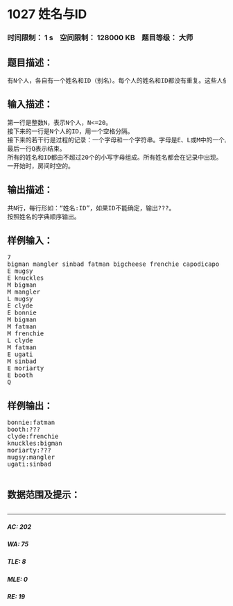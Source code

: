 # 1027 姓名与ID   
### 时间限制： 1 s&nbsp;&nbsp;&nbsp;&nbsp;空间限制： 128000 KB&nbsp;&nbsp;&nbsp;&nbsp;题目等级： 大师  
## 题目描述：  

<pre>
有N个人，各自有一个姓名和ID（别名）。每个人的姓名和ID都没有重复。这些人依次进入一间房间，然后可能会离开。过程中可以得到一些信息，告知在房间里的某个人的ID。你的任务是准确地确定每个人的ID。
</pre>
  
  
## 输入描述：  

<pre>
第一行是整数N，表示N个人，N<=20。
接下来的一行是N个人的ID，用一个空格分隔。
接下来的若干行是过程的记录：一个字母和一个字符串。字母是E、L或M中的一个。E表示进入房间，后面跟的字符串表示进来的人的姓名；L表示离开房间，后面跟的字符串表示离开的人的姓名；M表示回答询问，后面跟的字符串表示：当前用这个ID人在房间里面。
最后一行Q表示结束。
所有的姓名和ID都由不超过20个的小写字母组成。所有姓名都会在记录中出现。
一开始时，房间时空的。
</pre>
  
  
## 输出描述：  

<pre>
共N行，每行形如：“姓名:ID”，如果ID不能确定，输出???。
按照姓名的字典顺序输出。
</pre>
  
  
## 样例输入：  

<pre>
7
bigman mangler sinbad fatman bigcheese frenchie capodicapo
E mugsy
E knuckles
M bigman
M mangler
L mugsy
E clyde
E bonnie
M bigman
M fatman
M frenchie
L clyde
M fatman
E ugati
M sinbad
E moriarty
E booth
Q
</pre>
  
  
## 样例输出：  

<pre>
bonnie:fatman
booth:???
clyde:frenchie
knuckles:bigman
moriarty:???
mugsy:mangler
ugati:sinbad
 
</pre>
  
  
## 数据范围及提示：  

<pre>
</pre>
  
  
***  

##### AC: 202  
##### WA: 75  
##### TLE: 8  
##### MLE: 0  
##### RE: 19  
